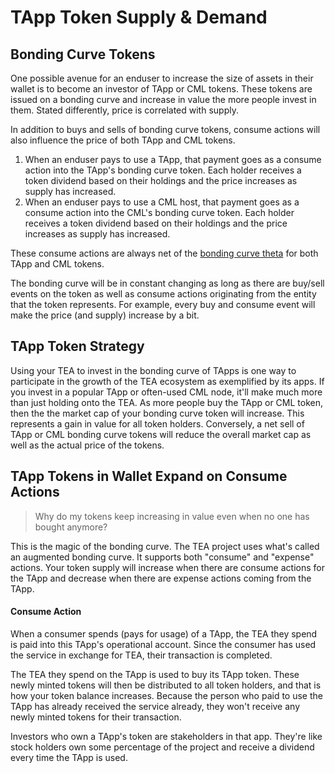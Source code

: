 # TApp Token Supply & Demand
## Bonding Curve Tokens
One possible avenue for an enduser to increase the size of assets in their wallet is to become an investor of TApp or CML tokens. These tokens are issued on a bonding curve and increase in value the more people invest in them. Stated differently, price is correlated with supply.

In addition to buys and sells of bonding curve tokens, consume actions will also influence the price of both TApp and CML tokens.

1. When an enduser pays to use a TApp, that payment goes as a consume action into the TApp's bonding curve token. Each holder receives a token dividend based on their holdings and the price increases as supply has increased.
2. When an enduser pays to use a CML host, that payment goes as a consume action into the CML's bonding curve token. Each holder receives a token dividend based on their holdings and the price increases as supply has increased.

These consume actions are always net of the [bonding curve theta](Bonding-Curve-Theta.md) for both TApp and CML tokens.

The bonding curve will be in constant changing as long as there are buy/sell events on the token as well as consume actions originating from the entity that the token represents. For example, every buy and consume event will make the price (and supply) increase by a bit.

## TApp Token Strategy
Using your TEA to invest in the bonding curve of TApps is one way to participate in the growth of the TEA ecosystem as exemplified by its apps. If you invest in a popular TApp or often-used CML node, it'll make much more than just holding onto the TEA. As more people buy the TApp or CML token, then the the market cap of your bonding curve token will increase. This represents a gain in value for all token holders. Conversely, a net sell of TApp or CML bonding curve tokens will reduce the overall market cap as well as the actual price of the tokens.

## TApp Tokens in Wallet Expand on Consume Actions

> Why do my tokens keep increasing in value even when no one has bought anymore?

This is the magic of the bonding curve. The TEA project uses what's called an augmented bonding curve. It supports both "consume" and "expense" actions. Your token supply will increase when there are consume actions for the TApp and decrease when there are expense actions coming from the TApp.

#### Consume Action
When a consumer spends (pays for usage) of a TApp, the TEA they spend is paid into this TApp's operational account. Since the consumer has used the service in exchange for TEA, their transaction is completed. 

The TEA they spend on the TApp is used to buy its TApp token. These newly minted tokens will then be distributed to all token holders, and that is how your token balance increases. Because the person who paid to use the TApp has already received the service already, they won't receive any newly minted tokens for their transaction. 

Investors who own a TApp's token are stakeholders in that app. They're like stock holders own some percentage of the project and receive a dividend every time the TApp is used.




